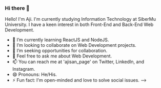 ### Hi there 👋

Hello! I'm Aji. I'm currently studying Information Technology at SiberMu University. I have a keen interest in both Front-End and Back-End Web Development.

- 🌱 I’m currently learning ReactJS and NodeJS.
- 👯 I’m looking to collaborate on Web Development projects.
- 🤔 I’m seeking opportunities for collaboration.
- 💬 Feel free to ask me about Web Development.
- 📫 You can reach me at 'ajisan_page' on Twitter, LinkedIn, and Instagram.
- 😄 Pronouns: He/His.
- ⚡ Fun fact: I'm open-minded and love to solve social issues. 
-->
